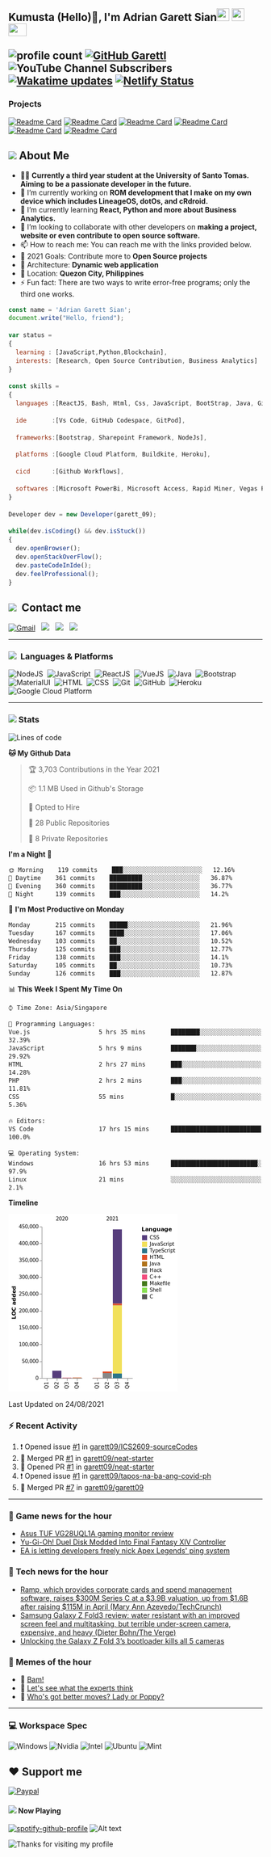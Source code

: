 <h2> Kumusta (Hello)🙏, I'm Adrian Garett Sian<img src="https://cultofthepartyparrot.com/parrots/hd/githubparrot.gif" width="25" height="25"/>
    <img src="https://cultofthepartyparrot.com/flags/hd/iranparrot.gif" width="25" height="25"/>
    <img src="https://cultofthepartyparrot.com/parrots/asyncparrot.gif" width="36" height="25"/>
 

![profile count](https://komarev.com/ghpvc/?username=garett09&color=red) 
[![GitHub Garettl](https://img.shields.io/github/followers/garett09?label=follow&style=social)](https://github.com/garett09) 
![YouTube Channel Subscribers](https://img.shields.io/youtube/channel/subscribers/UChAoCAh1jVTaMz0Sc61X5Xw?style=social) 
[![Wakatime updates](https://github.com/garett09/garett09/actions/workflows/update-commits.yml/badge.svg?branch=main)](https://github.com/garett09/garett09/actions/workflows/update-commits.yml) 
[![Netlify Status](https://api.netlify.com/api/v1/badges/62999bf4-98d2-4882-a325-da266023bf2b/deploy-status)](https://app.netlify.com/sites/cocky-mccarthy-7a67fb/deploys)
&nbsp;
    
### Projects
[![Readme Card](https://github-readme-stats.vercel.app/api/pin/?username=garett09&repo=tapos-na-ba-ang-covid-ph&show_owner=true)](https://github.com/garett09/tapos-na-ba-ang-covid-ph)
[![Readme Card](https://github-readme-stats.vercel.app/api/pin/?username=garett09&repo=project-COVID&show_owner=true)](https://github.com/garett09/project-COVID)
[![Readme Card](https://github-readme-stats.vercel.app/api/pin/?username=garett09&repo=afk-hotel&show_owner=true)](https://github.com/garett09/afk-hotel)
[![Readme Card](https://github-readme-stats.vercel.app/api/pin/?username=garett09&repo=garett09&show_owner=true)](https://github.com/garett09/garett09)
[![Readme Card](https://github-readme-stats.vercel.app/api/pin/?username=garett09&repo=myhub&show_owner=true)](https://github.com/garett09/myhub)
[![Readme Card](https://github-readme-stats.vercel.app/api/pin/?username=garett09&repo=techfolio&show_owner=true)](https://github.com/garett09/techfolio)


    
## <img src="https://media.giphy.com/media/fTsZNbPQxJWtor2LXE/giphy.gif"  width="30">&nbsp;About Me
-   👩‍💻  **Currently a third year student at the University of Santo Tomas. Aiming to be a passionate developer in the future.**
-   🔭  I’m currently working on  **ROM development that I make on my own device which includes LineageOS, dotOs, and cRdroid.**
-   🌱  I’m currently learning **React, Python and more about Business Analytics.**
-   👯  I’m looking to collaborate with other developers on **making a project, website or even contribute to open source software.**
-   📫  How to reach me: You can reach me with the links provided below. 
-   🥅  2021 Goals: Contribute more to **Open Source projects**
-   👷  Architecture: **Dynamic web application**
-   📍   Location: **Quezon City, Philippines** 
-   ⚡  Fun fact: There are two ways to write error-free programs; only the third one works.

```javascript
const name = 'Adrian Garett Sian';
document.write("Hello, friend");

var status = 
{ 
  learning : [JavaScript,Python,Blockchain],
  interests: [Research, Open Source Contribution, Business Analytics]
}

const skills = 
{
  languages :[ReactJS, Bash, Html, Css, JavaScript, BootStrap, Java, Git, Markdown, VueJS],
  
  ide       :[Vs Code, GitHub Codespace, GitPod],
  
  frameworks:[Bootstrap, Sharepoint Framework, NodeJs],
  
  platforms :[Google Cloud Platform, Buildkite, Heroku],
  
  cicd      :[Github Workflows],

  softwares :[Microsoft PowerBi, Microsoft Access, Rapid Miner, Vegas Pro]
}

Developer dev = new Developer(garett_09);

while(dev.isCoding() && dev.isStuck())  
{
  dev.openBrowser();
  dev.openStackOverFlow();
  dev.pasteCodeInIde();
  dev.feelProfessional();
}
```

## <img src="https://media.giphy.com/media/c5vDr1rkcbcrBwG9SX/giphy.gif" width="30">&nbsp; Contact me

<a href="mailto:adriansian@gmail.com"><img alt="Gmail" src="https://img.shields.io/badge/Gmail-D14836?style=for-the-badge&logo=gmail&logoColor=white" /></a> &nbsp;
<a href="https://instagram.com/adriansian"><img src="https://img.shields.io/badge/@adriansian_-E4405F?style=for-the-badge&logo=instagram&logoColor=white"/></a> &nbsp;
<a href="https://t.me/garett_09"><img src="https://img.shields.io/badge/@garett_09_-2CA5E0?style=for-the-badge&logo=telegram&logoColor=white"/></a> &nbsp;
<a href="https://www.linkedin.com/in/adrian-garett-sian-766775159/"><img src="https://img.shields.io/badge/-Adrian%20Garett%20Sian-blue?style=flat-square&logo=Linkedin&logoColor=white&link=https://www.linkedin.com/in/adrian-garett-sian-766775159/"/></a> &nbsp;

---

###  <img src="https://media.giphy.com/media/WUlplcMpOCEmTGBtBW/giphy.gif" width="30"> &nbsp;Languages & Platforms

![NodeJS](https://img.shields.io/badge/Node.js-43853D?style=for-the-badge&logo=node.js&logoColor=white)&nbsp;
![JavaScript](https://img.shields.io/badge/JavaScript-F7DF1E?style=for-the-badge&logo=javascript&logoColor=black)&nbsp;
![ReactJS](https://img.shields.io/badge/React.js-20232A?style=for-the-badge&logo=react&logoColor=61DAFB)&nbsp;
![VueJS](https://img.shields.io/badge/Vue.js-35495E?style=for-the-badge&logo=vuedotjs&logoColor=4FC08D)&nbsp;
![Java](https://img.shields.io/badge/Java-ED8B00?style=for-the-badge&logo=java&logoColor=white)&nbsp;
![Bootstrap](https://img.shields.io/badge/Bootstrap-563D7C?style=for-the-badge&logo=bootstrap&logoColor=white)&nbsp;
![MaterialUI](https://img.shields.io/badge/Material--UI-0081CB?style=for-the-badge&logo=material-ui&logoColor=white)&nbsp;
![HTML](https://img.shields.io/badge/HTML-E34F26?style=for-the-badge&logo=html5&logoColor=white)&nbsp;
![CSS](https://img.shields.io/badge/CSS-1572B6?style=for-the-badge&logo=css&logoColor=white)&nbsp;
![Git](https://img.shields.io/badge/git-%23F05033.svg?style=for-the-badge&logo=git&logoColor=white)&nbsp;
![GitHub](https://img.shields.io/badge/GitHub-100000?style=for-the-badge&logo=github&logoColor=white)&nbsp;
![Heroku](https://img.shields.io/badge/Heroku-430098?style=for-the-badge&logo=heroku&logoColor=white)&nbsp;
![Google Cloud Platform](https://img.shields.io/badge/Google_Cloud-4285F4?style=for-the-badge&logo=google-cloud&logoColor=white)&nbsp;

---

### <img src="https://media.giphy.com/media/l378c04F2fjeZ7vH2/giphy.gif" width="30">&nbsp;Stats


<!--START_SECTION:waka-->
![Lines of code](https://img.shields.io/badge/From%20Hello%20World%20I%27ve%20Written-487677%20lines%20of%20code-blue)

**🐱 My Github Data** 

> 🏆 3,703 Contributions in the Year 2021
 > 
> 📦 1.1 MB Used in Github's Storage 
 > 
> 💼 Opted to Hire
 > 
> 📜 28 Public Repositories 
 > 
> 🔑 8 Private Repositories  
 > 
**I'm a Night 🦉** 

```text
🌞 Morning    119 commits    ███░░░░░░░░░░░░░░░░░░░░░░   12.16% 
🌆 Daytime    361 commits    █████████░░░░░░░░░░░░░░░░   36.87% 
🌃 Evening    360 commits    █████████░░░░░░░░░░░░░░░░   36.77% 
🌙 Night      139 commits    ███░░░░░░░░░░░░░░░░░░░░░░   14.2%

```
📅 **I'm Most Productive on Monday** 

```text
Monday       215 commits    █████░░░░░░░░░░░░░░░░░░░░   21.96% 
Tuesday      167 commits    ████░░░░░░░░░░░░░░░░░░░░░   17.06% 
Wednesday    103 commits    ██░░░░░░░░░░░░░░░░░░░░░░░   10.52% 
Thursday     125 commits    ███░░░░░░░░░░░░░░░░░░░░░░   12.77% 
Friday       138 commits    ███░░░░░░░░░░░░░░░░░░░░░░   14.1% 
Saturday     105 commits    ██░░░░░░░░░░░░░░░░░░░░░░░   10.73% 
Sunday       126 commits    ███░░░░░░░░░░░░░░░░░░░░░░   12.87%

```


📊 **This Week I Spent My Time On** 

```text
⌚︎ Time Zone: Asia/Singapore

💬 Programming Languages: 
Vue.js                   5 hrs 35 mins       ████████░░░░░░░░░░░░░░░░░   32.39% 
JavaScript               5 hrs 9 mins        ███████░░░░░░░░░░░░░░░░░░   29.92% 
HTML                     2 hrs 27 mins       ███░░░░░░░░░░░░░░░░░░░░░░   14.28% 
PHP                      2 hrs 2 mins        ███░░░░░░░░░░░░░░░░░░░░░░   11.81% 
CSS                      55 mins             █░░░░░░░░░░░░░░░░░░░░░░░░   5.36%

🔥 Editors: 
VS Code                  17 hrs 15 mins      █████████████████████████   100.0%

💻 Operating System: 
Windows                  16 hrs 53 mins      ████████████████████████░   97.9% 
Linux                    21 mins             ░░░░░░░░░░░░░░░░░░░░░░░░░   2.1%

```

**Timeline**

![Chart not found](https://raw.githubusercontent.com/garett09/garett09/main/charts/bar_graph.png) 


 Last Updated on 24/08/2021
<!--END_SECTION:waka-->

### :zap: Recent Activity

<!--START_SECTION:activity-->
1. ❗️ Opened issue [#1](https://github.com/garett09/ICS2609-sourceCodes/issues/1) in [garett09/ICS2609-sourceCodes](https://github.com/garett09/ICS2609-sourceCodes)
2. 🎉 Merged PR [#1](https://github.com/garett09/neat-starter/pull/1) in [garett09/neat-starter](https://github.com/garett09/neat-starter)
3. 💪 Opened PR [#1](https://github.com/garett09/neat-starter/pull/1) in [garett09/neat-starter](https://github.com/garett09/neat-starter)
4. ❗️ Opened issue [#1](https://github.com/garett09/tapos-na-ba-ang-covid-ph/issues/1) in [garett09/tapos-na-ba-ang-covid-ph](https://github.com/garett09/tapos-na-ba-ang-covid-ph)
5. 🎉 Merged PR [#7](https://github.com/garett09/garett09/pull/7) in [garett09/garett09](https://github.com/garett09/garett09)
<!--END_SECTION:activity-->

---

### 📣 Game news for the hour

<!-- GAME:START -->
 - [Asus TUF VG28UQL1A gaming monitor review](https://www.pcgamer.com/asus-tuf-gaming-vg28uql1a-gaming-monitor-review)
 - [Yu-Gi-Oh! Duel Disk Modded Into Final Fantasy XIV Controller](https://kotaku.com/yu-gi-oh-duel-disk-modded-into-final-fantasy-xiv-contr-1847544982)
 - [EA is letting developers freely nick Apex Legends' ping system](https://www.pcgamer.com/ea-is-letting-developers-freely-nick-apex-legends-ping-system)<!-- GAME:END -->

### 📣 Tech news for the hour

<!-- TECH:START -->
 - [Ramp, which provides corporate cards and spend management software, raises $300M Series C at a $3.9B valuation, up from $1.6B after raising $115M in April (Mary Ann Azevedo/TechCrunch)](http://www.techmeme.com/210824/p15#a210824p15)
 - [Samsung Galaxy Z Fold3 review: water resistant with an improved screen feel and multitasking, but terrible under-screen camera, expensive, and heavy (Dieter Bohn/The Verge)](http://www.techmeme.com/210824/p14#a210824p14)
 - [Unlocking the Galaxy Z Fold 3’s bootloader kills all 5 cameras](https://www.androidauthority.com/samsung-galaxy-z-fold-3-bootloader-unlock-cameras-2739283/)<!-- TECH:END -->

### 📣 Memes of the hour

<!-- MEMES:START -->
 - 🚖 [Bam!](http://9gag.com/gag/apNMDED)
 - 🚯 [Let&#039;s see what the experts think](http://9gag.com/gag/aoM7WXx)
 - 🚯 [Who&#039;s got better moves? Lady or Poppy?](http://9gag.com/gag/aqjEj67)<!-- MEMES:END -->

--- 



### 💻 Workspace Spec

![Windows](https://img.shields.io/badge/Windows-11-0078D6?style=for-the-badge&logo=windows&logoColor=white)
![Nvidia](https://img.shields.io/badge/NVIDIA-RTX3070-76B900?style=for-the-badge&logo=nvidia&logoColor=white)
![Intel](https://img.shields.io/badge/Intel-Core_i7_10th-0071C5?style=for-the-badge&logo=intel&logoColor=white)
![Ubuntu](https://img.shields.io/badge/Ubuntu-E95420?style=for-the-badge&logo=ubuntu&logoColor=white)
![Mint](https://img.shields.io/badge/Linux_Mint-87CF3E?style=for-the-badge&logo=linux-mint&logoColor=white)


## ❤ Support me
[![Paypal](https://img.shields.io/badge/PayPal-garett_09?style=for-the-badge&logo=paypal&logoColor=white)](https://paypal.me/garett_09)


#### <img src="https://media.giphy.com/media/vybWlRniCXzZC/giphy.gif" width="30">&nbsp;Now Playing 

 [![spotify-github-profile](https://spotify-github-profile.vercel.app/api/view?uid=garett_09&cover_image=true&theme=default)](https://spotify-github-profile.vercel.app/api/view?uid=garett_09&redirect=true)
![Alt text](https://spotify-recently-played-readme.vercel.app/api?user=garett_09&width=510)

<img height="120" alt="Thanks for visiting my profile" width="100%" src="https://github.com/dibyendu415/dibyendu415/blob/master/marquee.svg" />
